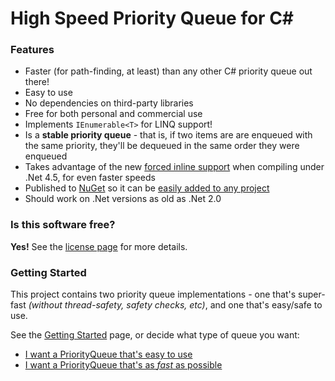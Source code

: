 # High Speed Priority Queue for C&#35;

### Features ###
* Faster (for path-finding, at least) than any other C# priority queue out there!
* Easy to use
* No dependencies on third-party libraries
* Free for both personal and commercial use
* Implements `IEnumerable<T>` for LINQ support!
* Is a **stable priority queue** - that is, if two items are are enqueued with the same priority, they'll be dequeued in the same order they were enqueued
* Takes advantage of the new [forced inline support](http://msdn.microsoft.com/en-us/library/system.runtime.compilerservices.methodimploptions%28v=vs.110%29.aspx) when compiling under .Net 4.5, for even faster speeds
* Published to [NuGet](https://www.nuget.org/packages/OptimizedPriorityQueue/) so it can be [easily added to any project](https://github.com/BlueRaja/High-Speed-Priority-Queue-for-C-Sharp/wiki/Getting-Started)
* Should work on .Net versions as old as .Net 2.0

### Is this software free? ###

**Yes!**  See the [license page](https://github.com/BlueRaja/High-Speed-Priority-Queue-for-C-Sharp/wiki/License) for more details.

### Getting Started ###

This project contains two priority queue implementations - one that's super-fast _(without thread-safety, safety checks, etc)_, and one that's easy/safe to use.

See the [Getting Started](https://github.com/BlueRaja/High-Speed-Priority-Queue-for-C-Sharp/wiki/Getting-Started) page, or decide what type of queue you want:

* [I want a PriorityQueue that's easy to use](https://github.com/BlueRaja/High-Speed-Priority-Queue-for-C-Sharp/wiki/Using-the-SimplePriorityQueue)
* [I want a PriorityQueue that's as _fast_ as possible](https://github.com/BlueRaja/High-Speed-Priority-Queue-for-C-Sharp/wiki/Using-the-FastPriorityQueue)
